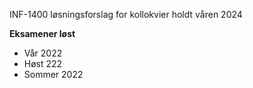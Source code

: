 INF-1400 løsningsforslag for kollokvier holdt våren 2024

**Eksamener løst**

* Vår 2022
* Høst 222
* Sommer 2022

